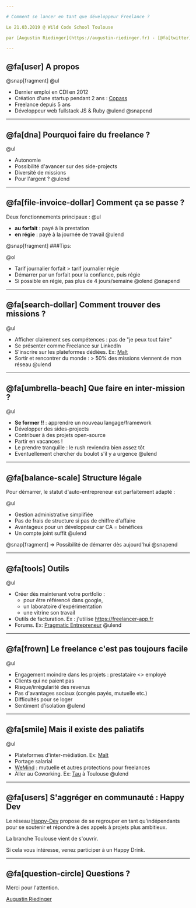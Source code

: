 ```yaml
---

# Comment se lancer en tant que développeur Freelance ?

Le 21.03.2019 @ Wild Code School Toulouse

par [Augustin Riedinger](https://augustin-riedinger.fr) - [@fa[twitter] @augnustin](https://twitter.com/augnustin).

---
```


## @fa[user] A propos

@snap[fragment]
@ul[](false)
- Dernier emploi en CDI en 2012
- Création d'une startup pendant 2 ans : [Copass](https://copass.org)
- Freelance depuis 5 ans
- Développeur web fullstack JS & Ruby
@ulend
@snapend

---

## @fa[dna] Pourquoi faire du freelance ?

@ul
- Autonomie
- Possibilité d'avancer sur des side-projects
- Diversité de missions
- Pour l'argent ?
@ulend

---

## @fa[file-invoice-dollar] Comment ça se passe ?

Deux fonctionnements principaux :
@ul
- **au forfait** : payé à la prestation
- **en régie** : payé à la journée de travail
@ulend

@snap[fragment]
###Tips:

@ol
- Tarif journalier forfait > tarif journalier régie
- Démarrer par un forfait pour la confiance, puis régie
- Si possible en régie, pas plus de 4 jours/semaine
@olend
@snapend


---

## @fa[search-dollar] Comment trouver des missions ?

@ul
- Afficher clairement ses compétences : pas de "je peux tout faire"
- Se présenter comme Freelance sur LinkedIn
- S'inscrire sur les plateformes dédiées. Ex: [Malt](https://www.malt.fr)
- Sortir et rencontrer du monde : > 50% des missions viennent de mon réseau
@ulend

---

## @fa[umbrella-beach] Que faire en inter-mission ?

@ul
- **Se former !!** : apprendre un nouveau langage/framework
- Développer des sides-projects
- Contribuer à des projets open-source
- Partir en vacances !
- Le prendre tranquille : le rush reviendra bien assez tôt
- Eventuellement chercher du boulot s'il y a urgence
@ulend

---

## @fa[balance-scale] Structure légale

Pour démarrer, le statut d'auto-entrepreneur est parfaitement adapté :

@ul
- Gestion administrative simplifiée
- Pas de frais de structure si pas de chiffre d'affaire
- Avantageux pour un développeur car CA = bénéfices
- Un compte joint suffit
@ulend

@snap[fragment]
=> Possibilité de démarrer dès aujourd'hui
@snapend

---

## @fa[tools] Outils

@ul
- Créer dès maintenant votre portfolio :
  - pour être référencé dans google,
  - un laboratoire d'expérimentation
  - une vitrine son travail
- Outils de facturation. Ex : j'utilise https://freelancer-app.fr
- Forums. Ex: [Pragmatic Entrepreneur](https://forum.pragmaticentrepreneurs.com)
@ulend

---

## @fa[frown] Le freelance c'est pas toujours facile

@ul
- Engagement moindre dans les projets : prestataire <> employé
- Clients qui ne paient pas
- Risque/irrégularité des revenus
- Pas d'avantages sociaux (congés payés, mutuelle etc.)
- Difficultés pour se loger
- Sentiment d'isolation
@ulend

---

## @fa[smile] Mais il existe des paliatifs

@ul
- Plateformes d'inter-médiation. Ex: [Malt](https://www.malt.fr)
- Portage salarial
- [WeMind](https://www.wemind.io) : mutuelle et autres protections pour freelances
- Aller au Coworking. Ex: [Tau](https://tau.so/) à Toulouse
@ulend

---

## @fa[users] S'aggréger en communauté : Happy Dev

Le réseau [Happy-Dev](https://www.happy-dev.fr) propose de se regrouper en tant qu'indépendants pour se soutenir et répondre à des appels à projets plus ambitieux.

La branche Toulouse vient de s'ouvrir.

Si cela vous intéresse, venez participer à un Happy Drink.

---

## @fa[question-circle] Questions ?

Merci pour l'attention.

[Augustin Riedinger](https://augustin-riedinger.fr)